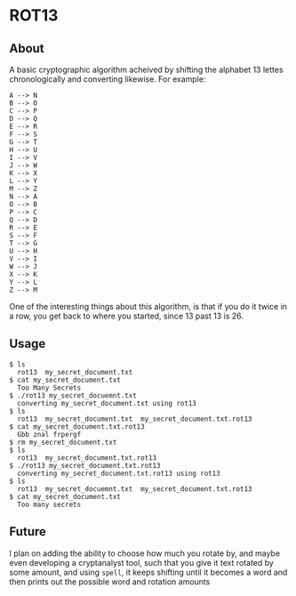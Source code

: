 # ROT13 #

## About ##

A basic cryptographic algorithm acheived by shifting the alphabet 13 lettes chronologically and converting likewise. For example:

    A --> N
    B --> O 
    C --> P
    D --> Q
    E --> R
    F --> S
    G --> T
    H --> U
    I --> V
    J --> W
    K --> X
    L --> Y
    M --> Z
    N --> A
    O --> B
    P --> C
    Q --> D
    R --> E
    S --> F
    T --> G
    U --> H
    V --> I
    W --> J
    X --> K
    Y --> L
    Z --> M

One of the interesting things about this algorithm, is that if you do it twice in a row, you get back to where you started, since 13 past 13 is 26.

## Usage ##

    $ ls
      rot13  my_secret_document.txt
    $ cat my_secret_document.txt
      Too Many Secrets
    $ ./rot13 my_secret_docuemnt.txt
      converting my_secret_document.txt using rot13
    $ ls
      rot13  my_secret_document.txt  my_secret_document.txt.rot13
    $ cat my_secret_document.txt.rot13
      Gbb znal frpergf
    $ rm my_secret_document.txt
    $ ls
      rot13  my_secret_document.txt.rot13
    $ ./rot13 my_secret_document.txt.rot13
      converting my_secret_document.txt.rot13 using rot13
    $ ls
      rot13  my_secret_docuemnt.txt  my_secret_document.txt.rot13
    $ cat my_secret_document.txt
      Too many secrets

## Future ##
I plan on adding the ability to choose how much you rotate by, and maybe even developing a cryptanalyst tool, such that you give it text rotated by some amount, and using `spell`, it keeps shifting until it becomes a word and then prints out the possible word and rotation amounts
